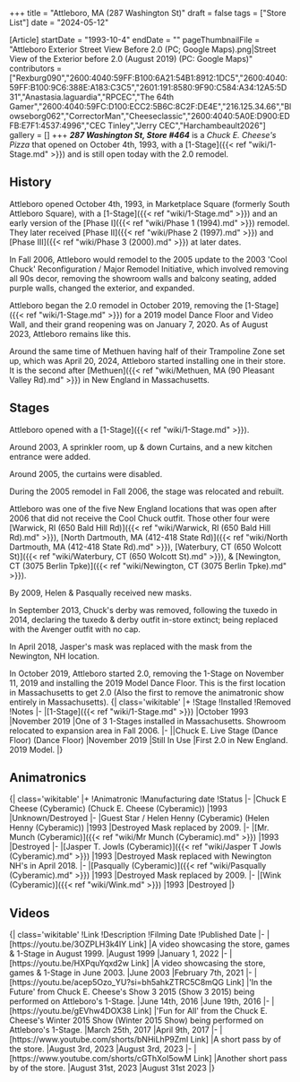 +++
title = "Attleboro, MA (287 Washington St)"
draft = false
tags = ["Store List"]
date = "2024-05-12"

[Article]
startDate = "1993-10-4"
endDate = ""
pageThumbnailFile = "Attleboro Exterior Street View Before 2.0 (PC; Google Maps).png|Street View of the Exterior before 2.0 (August 2019) (PC: Google Maps)"
contributors = ["Rexburg090","2600:4040:59FF:B100:6A21:54B1:8912:1DC5","2600:4040:59FF:B100:9C6:388E:A183:C3C5","2601:191:8580:9F90:C584:A34:12A5:5D31","Anastasia.laguardia","RPCEC","The 64th Gamer","2600:4040:59FC:D100:ECC2:5B6C:8C2F:DE4E","216.125.34.66","Blowseborg062","CorrectorMan","Cheeseclassic","2600:4040:5A0E:D900:EDFB:E7F1:4537:4996","CEC Tinley","Jerry CEC","Harchambeault2026"]
gallery = []
+++
<b><i>287 Washington St, Store #464</b></i> is a <i>Chuck E. Cheese's Pizza</i> that opened on October 4th, 1993, with a [1-Stage]({{< ref "wiki/1-Stage.md" >}}) and is still open today with the 2.0 remodel.
<h2>History</h2>
Attleboro opened October 4th, 1993, in Marketplace Square (formerly South Attleboro Square), with a [1-Stage]({{< ref "wiki/1-Stage.md" >}}) and an early version of the [Phase I]({{< ref "wiki/Phase 1 (1994).md" >}}) remodel. They later received [Phase II]({{< ref "wiki/Phase 2 (1997).md" >}}) and [Phase III]({{< ref "wiki/Phase 3 (2000).md" >}}) at later dates.

In Fall 2006, Attleboro would remodel to the 2005 update to the 2003 'Cool Chuck' Reconfiguration / Major Remodel Initiative, which involved removing all 90s decor, removing the showroom walls and balcony seating, added purple walls, changed the exterior, and expanded.

Attleboro began the 2.0 remodel in October 2019, removing the [1-Stage]({{< ref "wiki/1-Stage.md" >}}) for a 2019 model Dance Floor and Video Wall, and their grand reopening was on January 7, 2020. As of August 2023, Attleboro remains like this.

Around the same time of Methuen having half of their Trampoline Zone set up, which was April 20, 2024, Attleboro started installing one in their store. It is the second after [Methuen]({{< ref "wiki/Methuen, MA (90 Pleasant Valley Rd).md" >}}) in New England in Massachusetts.
<h2>Stages</h2>
Attleboro opened with a [1-Stage]({{< ref "wiki/1-Stage.md" >}}).

Around 2003, A sprinkler room, up & down Curtains, and a new kitchen entrance were added. 

Around 2005, the curtains were disabled. 

During the 2005 remodel in Fall 2006, the stage was relocated and rebuilt.

Attleboro was one of the five New England locations that was open after 2006 that did not receive the Cool Chuck outfit. Those other four were [Warwick, RI (650 Bald Hill Rd)]({{< ref "wiki/Warwick, RI (650 Bald Hill Rd).md" >}}), [North Dartmouth, MA (412-418 State Rd)]({{< ref "wiki/North Dartmouth, MA (412-418 State Rd).md" >}}), [Waterbury, CT (650 Wolcott St)]({{< ref "wiki/Waterbury, CT (650 Wolcott St).md" >}}), & [Newington, CT (3075 Berlin Tpke)]({{< ref "wiki/Newington, CT (3075 Berlin Tpke).md" >}}).

By 2009, Helen & Pasqually received new masks. 

In September 2013, Chuck's derby was removed, following the tuxedo in 2014, declaring the tuxedo & derby outfit in-store extinct; being replaced with the Avenger outfit with no cap. 

In April 2018, Jasper's mask was replaced with the mask from the Newington, NH location.

In October 2019, Attleboro started 2.0, removing the 1-Stage on November 11, 2019 and installing the 2019 Model Dance Floor. This is the first location in Massachusetts to get 2.0 (Also the first to remove the animatronic show entirely in Massachusetts). 
{| class='wikitable'
|+
!Stage
!Installed
!Removed
!Notes
|-
|[1-Stage]({{< ref "wiki/1-Stage.md" >}})
|October 1993
|November 2019
|One of 3 1-Stages installed in Massachusetts. Showroom relocated to expansion area in Fall 2006.
|-
||Chuck E. Live Stage (Dance Floor) (Dance Floor)
|November 2019
|Still In Use
|First 2.0 in New England. 2019 Model.
|}
<h2>Animatronics</h2>
{| class='wikitable'
|+
!Animatronic
!Manufacturing date
!Status
|-
|Chuck E Cheese (Cyberamic) (Chuck E. Cheese (Cyberamic))
|1993
|Unknown/Destroyed
|-
|Guest Star / Helen Henny (Cyberamic) (Helen Henny (Cyberamic))
|1993
|Destroyed Mask replaced by 2009.
|-
|[Mr. Munch (Cyberamic)]({{< ref "wiki/Mr Munch (Cyberamic).md" >}})
|1993
|Destroyed
|-
|[Jasper T. Jowls (Cyberamic)]({{< ref "wiki/Jasper T Jowls (Cyberamic).md" >}})
|1993
|Destroyed Mask replaced with Newington NH's in April 2018.
|-
|[Pasqually (Cyberamic)]({{< ref "wiki/Pasqually (Cyberamic).md" >}})
|1993
|Destroyed Mask replaced by 2009.
|-
|[Wink (Cyberamic)]({{< ref "wiki/Wink.md" >}})
|1993
|Destroyed
|}


<h2>Videos</h2>
{| class='wikitable'
!Link
!Description
!Filming Date
!Published Date
|-
|[https://youtu.be/3OZPLH3k4IY Link]
|A video showcasing the store, games & 1-Stage in August 1999.
|August 1999
|January 1, 2022
|-
|[https://youtu.be/HXPquYqxd2w Link]
|A video showcasing the store, games & 1-Stage in June 2003.
|June 2003
|February 7th, 2021
|-
|[https://youtu.be/acep5Ozo_YU?si=bh5ahkZTRC5C8mQG Link]
|'In the Future' from Chuck E. Cheese's Show 3 2015 (Show 3 2015) being performed on Attleboro's 1-Stage.
|June 14th, 2016
|June 19th, 2016
|-
|[https://youtu.be/gEVhw4DOX38 Link]
|'Fun for All' from the Chuck E. Cheese's Winter 2015 Show (Winter 2015 Show) being performed on Attleboro's 1-Stage.
|March 25th, 2017
|April 9th, 2017
|-
|[https://www.youtube.com/shorts/bNHiLhP9ZmI Link]
|A short pass by of the store.
|August 3rd, 2023
|August 3rd, 2023
|-
|[https://www.youtube.com/shorts/cGThXoI5owM Link]
|Another short pass by of the store.
|August 31st, 2023
|August 31st 2023
|}